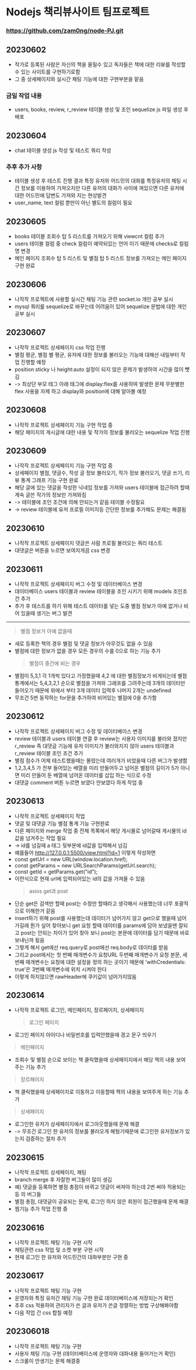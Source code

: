 # Nodejs 책리뷰사이트 팀프로젝트

### https://github.com/zam0ng/node-PJ.git

## 20230602

- 작가로 등록된 사람은 자신의 책을 올릴수 있고 독자들은 책에 대한 리뷰를 작성할 수 있는 사이트를 구현하기로함
- 그 중 상세페이지와 실시간 채팅 기능에 대한 구현부분을 맡음

### 금일 작업 내용

- users, books, review, r_review 테이블 생성 및 조인 sequelize js 파일 생성 후 배포

## 20230604

- chat 테이블 생성 js 작성 및 테스트 쿼리 작성

### 추후 추가 사항

- 테이블 생성 후 테스트 진행 결과 특정 유저와 어드민의 대화를 특정유저의 채팅 시간 정보를 이용하여 가져오지만 다른 유저의 대화가 사이에 껴있으면 다른 유저에 대한 어드민에 답변도 가져와 지는 현상발견
- user_name, text 컬럼 뿐만이 아닌 별도의 컬럼이 필요

## 20230605

- books 테이블 조회수 탑 5 리스트를 가져오기 위해 viewcnt 컬럼 추가
- users 테이블 컬럼 중 check 컬럼이 예약되있는 언어 이기 때문에 checks로 컬럼명 변경
- 메인 페이지 조회수 탑 5 리스트 및 별점 탑 5 리스트 정보를 가져오는 메인 페이지 구현 완료

## 20230606

- 나작작 프로젝트에 사용할 실시간 채팅 기능 관련 socket.io 개인 공부 실시
- mysql 쿼리를 sequelize로 바꾸는데 어려움이 있어 sequelize 문법에 대한 개인 공부 실시

## 20230607

- 나작작 프로젝트 상세페이지 css 작업 진행
- 별점 평균, 별점 별 평균, 유저에 대한 정보를 불러오는 기능에 대해선 내일부터 작업 진행할 예정
- position sticky 나 height:auto 설정이 되지 않은 문제가 발생하여 시간을 많이 뻇김
- -> 최상단 부모 태그 아래 태그에 display:flex를 사용하여 발생한 문제 무분별한 flex 사용을 자제 하고 display와 position에 대해 알아볼 예정

## 20230608

- 나작작 프로젝트 상세페이지 기능 구현 작업 중
- 해당 페이지의 게시글에 대한 내용 및 작가의 정보를 불러오는 sequelize 작업 진행

## 20230609

- 나작작 프로젝트 상세페이지 기능 구현 작업 중
- 상세페이지 별점, 댓글수, 작성 글 정보 불러오기, 작가 정보 불러오기, 댓글 쓰기, 리뷰 통계 그래프 기능 구현 완료
- 해당 글에 있는 댓글을 작성한 닉네임 정보를 가져와 users 테이블에 접근하려 할때 계속 글쓴 작가의 정보만 가져와짐
- -> 테이블에 조인 조건에 의해 안되는거 같음 테이블 수정필요
- -> review 테이블에 유저 프로필 이미지등 간단한 정보를 추가해도 문제는 해결됨

## 20230610

- 나작작 프로젝트 상세페이지 댓글쓴 사람 프로필 불러오는 쿼리 테스트
- 대댓글은 버튼을 누르면 보여지게끔 css 변경

## 20230611

- 나작작 프로젝트 상세페이지 버그 수정 및 데이터베이스 변경
- 데이터베이스 users 테이블과 review 테이블을 조인 시키기 위해 models 조인조건 추가
- 추가 후 테스트를 하기 위해 테스트 데이터를 넣는 도중 별점 정보가 아예 없거나 비어 있을때 생기는 버그 발견

---

> 별점 정보가 아예 없을때

- 새로 등록한 책의 경우 별점 및 댓글 정보가 아무것도 없을 수 있음
- 별점에 대한 정보가 없을 경우 모든 경우의 수를 0으로 하는 기능 추가
  > 별점이 중간에 비는 경우
- 별점이 5,3,1 각 1개씩 있다고 가정했을때 4,2 에 대한 별점정보가 비게되는데 별점 통계에서는 5,4,3,2,1 순으로 별점을 가져와 그래프를 그려주는데 3개의 데이터만 들어오기 때문에 위에서 부터 3개 데이터 입력후 나머지 2개는 undefined
- 무조건 5번 동작하는 for문을 추가하여 비어있는 별점에 0을 추가함

## 20230612

- 나작작 프로젝트 상세페이지 버그 수정 및 데이터베이스 변경
- review 테이블과 users 테이블 연결 후 review는 사용자 이미지를 불러와 졌지만 r_review 즉 대댓글 기능에 유저 이미지가 불러와지지 않아 users 테이블과 r_review 테이블 조인 조건 추가
- 별점 점수가 어제 테스트했을때는 몰랐는데 여러개가 비었을때 다른 버그가 발생함
- 1,2,3,4,5 가 전부 들어있는 배열을 미리 만들어두고 넘어온 별점의 길이가 5가 아니면 미리 만들어 둔 배열에 넘어온 데이터를 삽입 하는 식으로 수정
- 대댓글 comment 버튼 누르면 보였다 안보였다 하게 작업 중

## 20230613

- 나작작 프로젝트 상세페이지 작업
- 댓글 및 대댓글 기능 별점 통계 기능 구현완료
- 다른 페이지와 merge 작업 중 전체 목록에서 해당 게시물로 넘어갈때 게시물의 id값을 넘겨주는 작업 필요
- -> id를 넘길때 a 태그 뒷부분에 id값을 입력해서 넘김
- 예를들어 http://127.0.0.1:5500/view.html?id=1 이렇게 작성하면
- const getUrl = new URL(window.location.href);
- const getParams = new URLSearchParams(getUrl.search);
- const getId = getParams.get("id");
- 이런식으로 현재 url에 입력되어있는 id의 값을 가져올 수 있음
  > axios get과 post
- 단순 get은 검색만 할때 post는 수정만 할때라고 생각해서 사용했는데 너무 포괄적으로 이해한거 같음
- insert하기 위해 post를 사용했는데 데이터가 넘어가지 않고 get으로 했을때 넘어가길래 뭔가 싶어 찾아보니 get 요청 할때 데이터를 params에 담아 보냈을땐 잘되고 post는 안되는 차이가 있어 찾아 보니 post는 본문에 데이터를 담기 때문에 바로 보내닌까 됬음
- 그렇게 해서 get에선 req.query로 post에선 req.body로 데이터를 받음
- 그리고 post에서는 첫 번째 매개변수가 요청URL 두번째 매개변수가 요청 본문, 세번째 매개변수는 요청에 대한 설정을 정의 하는 곳이기 때문에 'withCredentials: true'은 3번째 매개변수에 위치 시켜야 한다
- 이렇게 하지않으면 rawHeader에 쿠키값이 넘어가지않음

## 20230614

- 나작작 프로젝트 로그인, 메인페이지, 장르페이지, 상세페이지
  > 로그인 페이지
- 로그인 페이지 아이디나 비밀번호를 입력안했을때 경고 문구 띄우기

> 메인페이지

- 조회수 및 별점 순으로 보이는 책 클릭했을때 상세페이지에서 해당 책의 내용 보여주는 기능 추가

> 장르페이지

- 책 클릭했을때 상세페이지로 이동하고 이동할때 책의 내용을 보여주게 하는 기능 추가

> 상세페이지

- 로그인한 유저가 상세페이지에서 로그아웃했을때 문제 해결
- -> 무조건 로그인 한 유저의 정보를 불러오게 해뒀기때문에 로그인한 유저정보가 있는지 검증하는 절차 추가

## 20230615

- 나작작 프로젝트 상세페이지, 채팅
- branch merge 후 자잘한 버그들이 많이 생김
- 예) 댓글을 등록하면 별점 총점이 바뀌고 댓글이 써져야 하는데 2번 써야 적용되는 등 의 버그들
- 별점 총점, 대댓글이 공유되는 문제, 로그인 하지 않은 회원이 접근했을때 문제 해결
- 찜기능 추가 작업 진행 중

## 20230616

- 나작작 프로젝트 채팅 기능 구현 시작
- 채팅관련 css 작업 및 소켓 부분 구현 시작
- 현재 로그인 한 유저와 어드민간의 대화부분만 구현 중

## 20230617

- 나작작 프로젝트 채팅 기능 구현
- 운영자와 특정 유저간 채팅 기능 구현 완료 데이터베이스에 저장되는거 확인
- 추후 css 적용하여 관리자가 쓴 글과 유저가 쓴글 정렬하는 방법 구상해봐야함
- 다음 작업 간 css 합칠 예정

## 202306018

- 나작작 프로젝트 채팅 기능 구현
- 사용자 채팅 기능 구현 (데이터베이스에 운영자와 대화내용 들어가는거 확인)
- 스크롤이 안생기는 문제 해결중
